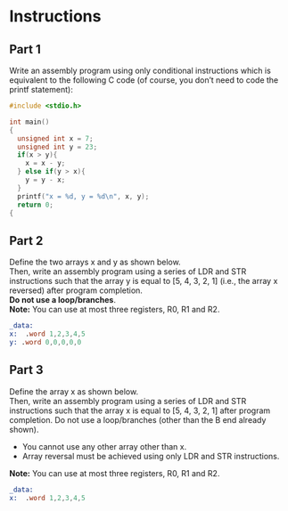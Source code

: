 # Instructions
## Part 1
Write an assembly program using only conditional instructions which is equivalent to the following C code (of course, you don’t need to code the printf statement):

```c
#include <stdio.h>

int main()
{
  unsigned int x = 7;
  unsigned int y = 23;
  if(x > y){
    x = x - y;
  } else if(y > x){
    y = y - x;
  }
  printf("x = %d, y = %d\n", x, y);
  return 0;
{
```

## Part 2
Define the two arrays x and y as shown below.  
Then, write an assembly program using a series of LDR and STR instructions such that the array y is equal to [5, 4, 3, 2, 1] (i.e., the array x reversed) after program completion.   
**Do not use a loop/branches**.  
**Note:** You can use at most three registers, R0, R1 and R2.
```asm
_data:
x:  .word 1,2,3,4,5
y: .word 0,0,0,0,0
```
## Part 3

Define the array x as shown below.  
Then, write an assembly program using a series of LDR and STR instructions such that the array x is equal to [5, 4, 3, 2, 1] after program completion. Do not use a loop/branches (other than the B end already
shown). 
- You cannot use any other array other than x.
- Array reversal must be achieved using only LDR and STR instructions.  

**Note:** You can use at most three registers, R0, R1 and R2.
```asm
_data:
x:  .word 1,2,3,4,5
```
